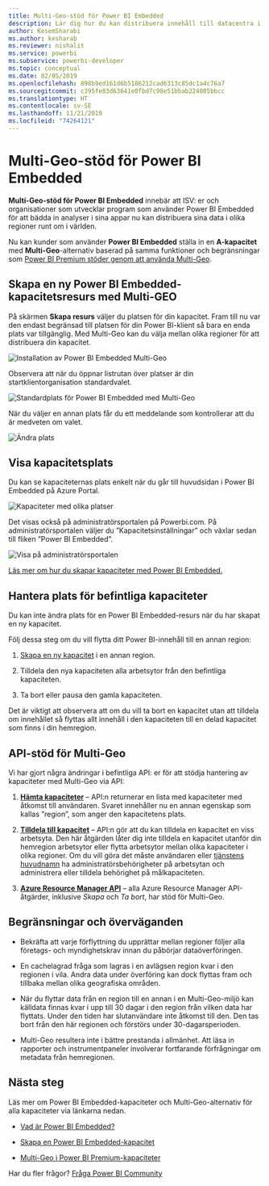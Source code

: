 ```yaml
---
title: Multi-Geo-stöd för Power BI Embedded
description: Lär dig hur du kan distribuera innehåll till datacentra i andra regioner än Power BI Embedded.
author: KesemSharabi
ms.author: kesharab
ms.reviewer: nishalit
ms.service: powerbi
ms.subservice: powerbi-developer
ms.topic: conceptual
ms.date: 02/05/2019
ms.openlocfilehash: 898b9ed161d6b5186212cad6313c85dc1a4c76a7
ms.sourcegitcommit: c395fe83d63641e0fbd7c98e51bbab224805bbcc
ms.translationtype: HT
ms.contentlocale: sv-SE
ms.lasthandoff: 11/21/2019
ms.locfileid: "74264121"
---
```

# <a name="multi-geo-support-for-power-bi-embedded"></a>Multi-Geo-stöd för Power BI Embedded

**Multi-Geo-stöd för Power BI Embedded** innebär att ISV: er och organisationer som utvecklar program som använder Power BI Embedded för att bädda in analyser i sina appar nu kan distribuera sina data i olika regioner runt om i världen.

Nu kan kunder som använder **Power BI Embedded** ställa in en **A-kapacitet** med **Multi-Geo**-alternativ baserad på samma funktioner och begränsningar som [Power BI Premium stöder genom att använda Multi-Geo](../service-admin-premium-Multi-Geo.md).

## <a name="creating-new-power-bi-embedded-capacity-resource-with-multi-geo"></a>Skapa en ny Power BI Embedded-kapacitetsresurs med Multi-GEO

På skärmen **Skapa resurs** väljer du platsen för din kapacitet. Fram till nu var den endast begränsad till platsen för din Power BI-klient så bara en enda plats var tillgänglig. Med Multi-Geo kan du välja mellan olika regioner för att distribuera din kapacitet.

![Installation av Power BI Embedded Multi-Geo](media/embedded-multi-geo/pbie-multi-geo-setup.png)

Observera att när du öppnar listrutan över platser är din startklientorganisation standardvalet.
  
![Standardplats för Power BI Embedded med Multi-Geo](media/embedded-multi-geo/pbie-multi-geo-default-location.png)

När du väljer en annan plats får du ett meddelande som kontrollerar att du är medveten om valet.

![Ändra plats](media/embedded-multi-geo/pbie-multi-geo-location-change.png)

## <a name="view-capacity-location"></a>Visa kapacitetsplats

Du kan se kapaciteternas plats enkelt när du går till huvudsidan i Power BI Embedded på Azure Portal.

![Kapaciteter med olika platser](media/embedded-multi-geo/pbie-multi-geo-location-different.png)

Det visas också på administratörsportalen på Powerbi.com. På administratörsportalen väljer du ”Kapacitetsinställningar” och växlar sedan till fliken ”Power BI Embedded”.

![Visa på administratörsportalen](media/embedded-multi-geo/pbie-multi-geo-admin-portal.png)

[Läs mer om hur du skapar kapaciteter med Power BI Embedded.](azure-pbie-create-capacity.md)

## <a name="manage-existing-capacities-location"></a>Hantera plats för befintliga kapaciteter

Du kan inte ändra plats för en Power BI Embedded-resurs när du har skapat en ny kapacitet.

Följ dessa steg om du vill flytta ditt Power BI-innehåll till en annan region:

1. [Skapa en ny kapacitet](azure-pbie-create-capacity.md) i en annan region.

2. Tilldela den nya kapaciteten alla arbetsytor från den befintliga kapaciteten.

3. Ta bort eller pausa den gamla kapaciteten.

Det är viktigt att observera att om du vill ta bort en kapacitet utan att tilldela om innehållet så flyttas allt innehåll i den kapaciteten till en delad kapacitet som finns i din hemregion.

## <a name="api-support-for-multi-geo"></a>API-stöd för Multi-Geo

Vi har gjort några ändringar i befintliga API: er för att stödja hantering av kapaciteter med Multi-Geo via API:

1. **[Hämta kapaciteter](https://docs.microsoft.com/rest/api/power-bi/capacities/getcapacities)** – API:n returnerar en lista med kapaciteter med åtkomst till användaren. Svaret innehåller nu en annan egenskap som kallas ”region”, som anger den kapacitetens plats.

2. **[Tilldela till kapacitet](https://docs.microsoft.com/rest/api/power-bi/capacities)** – API:n gör att du kan tilldela en kapacitet en viss arbetsyta. Den här åtgärden låter dig inte tilldela en kapacitet utanför din hemregion arbetsytor eller flytta arbetsytor mellan olika kapaciteter i olika regioner. Om du vill göra det måste användaren eller [tjänstens huvudnamn](embed-service-principal.md) ha administratörsbehörigheter på arbetsytan och administrera eller tilldela behörighet på målkapaciteten.

3. **[Azure Resource Manager API](https://docs.microsoft.com/rest/api/power-bi-embedded/capacities)** – alla Azure Resource Manager API-åtgärder, inklusive *Skapa* och *Ta bort*, har stöd för Multi-Geo.

## <a name="limitations-and-considerations"></a>Begränsningar och överväganden

* Bekräfta att varje förflyttning du upprättar mellan regioner följer alla företags- och myndighetskrav innan du påbörjar dataöverföringen.

* En cachelagrad fråga som lagras i en avlägsen region kvar i den regionen i vila. Andra data under överföring kan dock flyttas fram och tillbaka mellan olika geografiska områden.

* När du flyttar data från en region till en annan i en Multi-Geo-miljö kan källdata finnas kvar i upp till 30 dagar i den region från vilken data har flyttats. Under den tiden har slutanvändare inte åtkomst till den. Den tas bort från den här regionen och förstörs under 30-dagarsperioden.

* Multi-Geo resultera inte i bättre prestanda i allmänhet. Att läsa in rapporter och instrumentpaneler involverar fortfarande förfrågningar om metadata från hemregionen.

## <a name="next-steps"></a>Nästa steg

Läs mer om Power BI Embedded-kapaciteter och Multi-Geo-alternativ för alla kapaciteter via länkarna nedan.

* [Vad är Power BI Embedded?](azure-pbie-what-is-power-bi-embedded.md)

* [Skapa en Power BI Embedded-kapacitet](azure-pbie-create-capacity.md)

* [Multi-Geo i Power BI Premium-kapaciteter](../service-admin-premium-multi-geo.md)

Har du fler frågor? [Fråga Power BI Community](https://community.powerbi.com/)